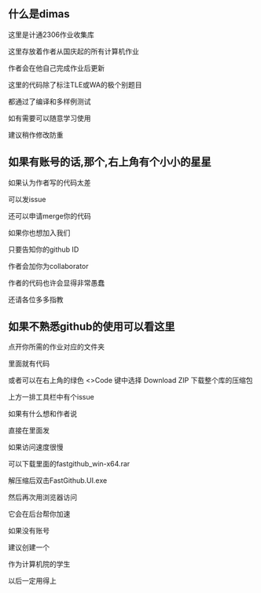 ## 什么是dimas

 这里是计通2306作业收集库

 这里存放着作者从国庆起的所有计算机作业

 作者会在他自己完成作业后更新

 这里的代码除了标注TLE或WA的极个别题目
 
 都通过了编译和多样例测试

 如有需要可以随意学习使用

 建议稍作修改防重

## 如果有账号的话,那个,右上角有个小小的星星

 如果认为作者写的代码太差

 可以发issue

 还可以申请merge你的代码

 如果你也想加入我们

 只要告知你的github ID

 作者会加你为collaborator

 作者的代码也许会显得非常愚蠢

 还请各位多多指教

## 如果不熟悉github的使用可以看这里

 点开你所需的作业对应的文件夹

 里面就有代码

 或者可以在右上角的绿色 <>Code 键中选择 Download ZIP 下载整个库的压缩包

 上方一排工具栏中有个issue

 如果有什么想和作者说

 直接在里面发

 如果访问速度很慢

 可以下载里面的fastgithub_win-x64.rar

 解压缩后双击FastGithub.UI.exe

 然后再次用浏览器访问
 
 它会在后台帮你加速

 如果没有账号

 建议创建一个

 作为计算机院的学生
 
 以后一定用得上